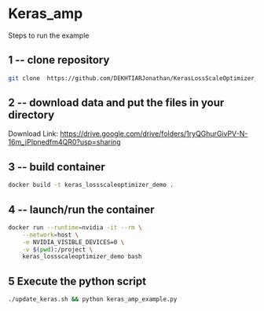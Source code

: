 # Keras_amp

Steps to run the example

## 1 -- clone repository

```bash
git clone  https://github.com/DEKHTIARJonathan/KerasLossScaleOptimizer_Demo.git && cd KerasLossScaleOptimizer_Demo
```  

## 2 -- download data and put the files in your directory

Download Link: https://drive.google.com/drive/folders/1ryQGhurGivPV-N-16m_jPIpnedfm4QR0?usp=sharing

## 3 -- build container

```bash
docker build -t keras_lossscaleoptimizer_demo .
```  

## 4 -- launch/run the container

```bash
docker run --runtime=nvidia -it --rm \
    --network=host \
    -e NVIDIA_VISIBLE_DEVICES=0 \
    -v $(pwd):/project \
    keras_lossscaleoptimizer_demo bash
```
    
## 5 Execute the python script

```bash
./update_keras.sh && python keras_amp_example.py
``` 
